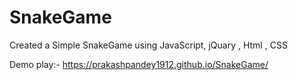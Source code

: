# SnakeGame
Created a Simple SnakeGame using JavaScript, jQuary , Html , CSS


Demo play:- https://prakashpandey1912.github.io/SnakeGame/
